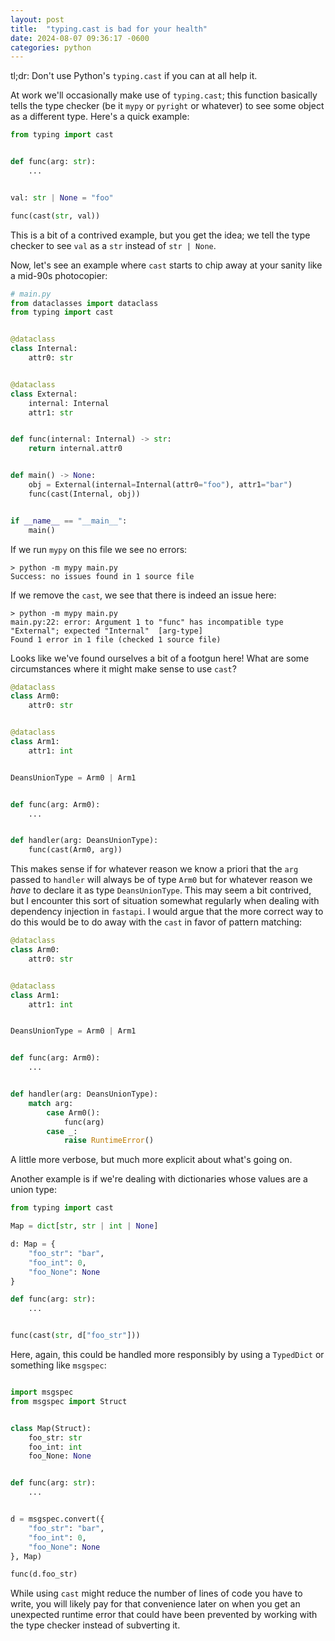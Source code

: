 ```yaml
---
layout: post
title:  "typing.cast is bad for your health"
date: 2024-08-07 09:36:17 -0600
categories: python
---
```


tl;dr: Don't use Python's `typing.cast` if you can at all help it. 

At work we'll occasionally make use of `typing.cast`; this function basically tells the type checker (be it `mypy` or `pyright` or whatever) to see some object as a different type. Here's a quick example: 

```python
from typing import cast 


def func(arg: str):
    ... 


val: str | None = "foo"

func(cast(str, val))
```

This is a bit of a contrived example, but you get the idea; we tell the type checker to see `val` as a `str` instead of `str | None`. 

Now, let's see an example where `cast` starts to chip away at your sanity like a mid-90s photocopier: 

```python
# main.py
from dataclasses import dataclass
from typing import cast


@dataclass
class Internal: 
    attr0: str


@dataclass
class External:
    internal: Internal 
    attr1: str


def func(internal: Internal) -> str:
    return internal.attr0 


def main() -> None:
    obj = External(internal=Internal(attr0="foo"), attr1="bar")
    func(cast(Internal, obj))


if __name__ == "__main__":
    main()
```

If we run `mypy` on this file we see no errors: 

```
> python -m mypy main.py 
Success: no issues found in 1 source file
```

If we remove the `cast`, we see that there is indeed an issue here: 

```
> python -m mypy main.py
main.py:22: error: Argument 1 to "func" has incompatible type "External"; expected "Internal"  [arg-type]
Found 1 error in 1 file (checked 1 source file)
```

Looks like we've found ourselves a bit of a footgun here! What are some circumstances where it might make sense to use `cast`? 

```python
@dataclass
class Arm0:
    attr0: str 


@dataclass
class Arm1:
    attr1: int 


DeansUnionType = Arm0 | Arm1


def func(arg: Arm0): 
    ...


def handler(arg: DeansUnionType):
    func(cast(Arm0, arg)) 
```


This makes sense if for whatever reason we know a priori that the `arg` passed to `handler` will always be of type `Arm0` but for whatever reason we _have_ to declare it as type `DeansUnionType`. This may seem a bit contrived, but I encounter this sort of situation somewhat regularly when dealing with dependency injection in `fastapi`. I would argue that the more correct way to do this would be to do away with the `cast` in favor of pattern matching: 

```python
@dataclass
class Arm0:
    attr0: str 


@dataclass
class Arm1:
    attr1: int 


DeansUnionType = Arm0 | Arm1


def func(arg: Arm0): 
    ...


def handler(arg: DeansUnionType):
    match arg:
        case Arm0():
            func(arg)
        case _:
            raise RuntimeError()
```


A little more verbose, but much more explicit about what's going on. 

Another example is if we're dealing with dictionaries whose values are a union type:

```python
from typing import cast 

Map = dict[str, str | int | None]

d: Map = {
    "foo_str": "bar",
    "foo_int": 0,
    "foo_None": None
}

def func(arg: str): 
    ...


func(cast(str, d["foo_str"]))
```

Here, again, this could be handled more responsibly by using a `TypedDict` or something like `msgspec`:

```python

import msgspec 
from msgspec import Struct 


class Map(Struct):
    foo_str: str 
    foo_int: int 
    foo_None: None 


def func(arg: str): 
    ...


d = msgspec.convert({
    "foo_str": "bar",
    "foo_int": 0,
    "foo_None": None
}, Map)

func(d.foo_str)
```

While using `cast` might reduce the number of lines of code you have to write, you will likely pay for that convenience later on when you get an unexpected runtime error that could have been prevented by working with the type checker instead of subverting it. 